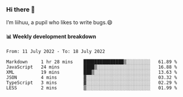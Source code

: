 ### Hi there 👋
I’m liihuu, a pupil who likes to write bugs.😄


#### 📊 Weekly development breakdown
<!--START_SECTION:waka-->

```text
From: 11 July 2022 - To: 18 July 2022

Markdown     1 hr 28 mins    ███████████████▒░░░░░░░░░   61.89 %
JavaScript   24 mins         ████▒░░░░░░░░░░░░░░░░░░░░   16.88 %
XML          19 mins         ███▒░░░░░░░░░░░░░░░░░░░░░   13.63 %
JSON         4 mins          ▓░░░░░░░░░░░░░░░░░░░░░░░░   03.32 %
TypeScript   3 mins          ▓░░░░░░░░░░░░░░░░░░░░░░░░   02.29 %
LESS         2 mins          ▒░░░░░░░░░░░░░░░░░░░░░░░░   01.99 %
```

<!--END_SECTION:waka-->

<!--
**liihuu/liihuu** is a ✨ _special_ ✨ repository because its `README.md` (this file) appears on your GitHub profile.

Here are some ideas to get you started:

- 🔭 I’m currently working on ...
- 🌱 I’m currently learning ...
- 👯 I’m looking to collaborate on ...
- 🤔 I’m looking for help with ...
- 💬 Ask me about ...
- 📫 How to reach me: ...
- 😄 Pronouns: ...
- ⚡ Fun fact: ...
-->
